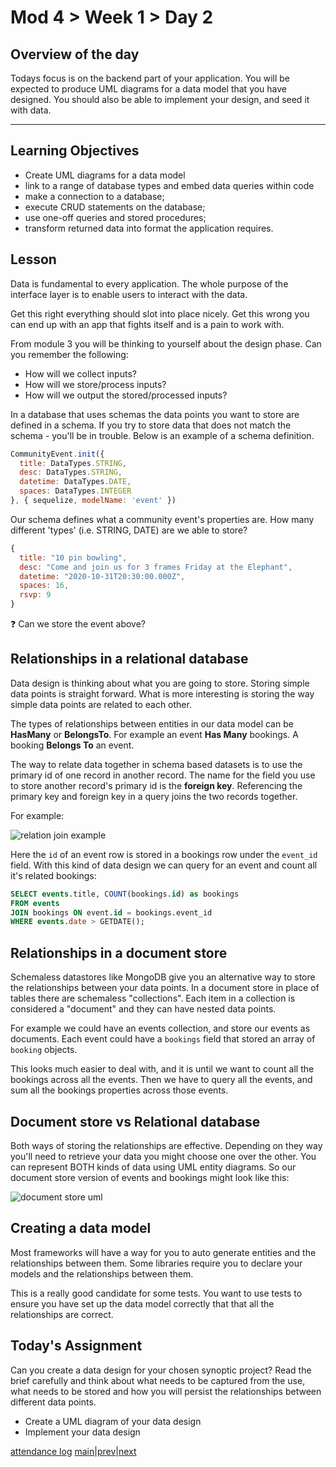 # Mod 4 > Week 1 > Day 2

## Overview of the day

Todays focus is on the backend part of your application. You will be expected to produce UML diagrams for a data model that you have designed. You should also be able to implement your design, and seed it with data.

----

## Learning Objectives

* Create UML diagrams for a data model
* link to a range of database types and embed data queries within code
* make a connection to a database;
* execute CRUD statements on the database;
* use one-off queries and stored procedures;
* transform returned data into format the application requires.

## Lesson

Data is fundamental to every application. The whole purpose of  the interface layer is to enable users to interact with the data.

Get this right everything should slot into place nicely. Get this wrong you can end up with an app that fights itself and is a pain to work with.

From module 3 you will be thinking to yourself about the design phase. Can you remember the following:

* How will we collect inputs?
* How will we store/process inputs?
* How will we output the stored/processed inputs?

In a database that uses schemas the data points you want to store are defined in a schema. If you try to store data that does not match the schema - you'll be in trouble. Below is an example of a schema definition.

```javascript
CommunityEvent.init({
  title: DataTypes.STRING,
  desc: DataTypes.STRING,
  datetime: DataTypes.DATE,
  spaces: DataTypes.INTEGER
}, { sequelize, modelName: 'event' })
```

Our schema defines what a community event's properties are. How many different 'types' (i.e. STRING, DATE) are we able to store?

```javascript
{
  title: "10 pin bowling",
  desc: "Come and join us for 3 frames Friday at the Elephant",
  datetime: "2020-10-31T20:30:00.000Z",
  spaces: 16,
  rsvp: 9
}
```

❓ Can we store the event above?

## Relationships in a relational database

Data design is thinking about what you are going to store. Storing simple data points is straight forward. What is more interesting is storing the way simple data points are related to each other.

The types of relationships between entities in our data model can be **HasMany** or **BelongsTo**. For example an event **Has Many** bookings. A booking **Belongs To** an event. 

The way to relate data together in schema based datasets is to use the primary id of one record in another record. The name for the field you use to store another record's primary id is the **foreign key**. Referencing the primary key and foreign key in a query joins the two records together.

For example:

![relation join example](https://user-images.githubusercontent.com/4499581/88304701-826b8500-cd00-11ea-80fc-632ab10ab384.jpg)

Here the `id` of an event row is stored in a bookings row under the `event_id` field. With this kind of data design we can query for an event and count all it's related bookings:

```sql
SELECT events.title, COUNT(bookings.id) as bookings 
FROM events 
JOIN bookings ON event.id = bookings.event_id 
WHERE events.date > GETDATE();
```

## Relationships in a document store

Schemaless datastores like MongoDB give you an alternative way to store the relationships between your data points. In a document store in place of tables there are schemaless "collections". Each item in a collection is considered a "document" and they can have nested data points.

For example we could have an events collection, and store our events as documents. Each event could have a `bookings` field that stored an array of `booking` objects.

This looks much easier to deal with, and it is until we want to count all the bookings across all the events. Then we have to query all the events, and sum all the bookings properties across those events.

## Document store vs Relational database

Both ways of storing the relationships are effective. Depending on they way you'll need to retrieve your data you might choose one over the other. You can represent BOTH kinds of data using UML entity diagrams. So our document store version of events and bookings might look like this:

![document store uml](https://user-images.githubusercontent.com/4499581/88308488-fb6cdb80-cd04-11ea-9fa7-317e395ae88e.jpg)

## Creating a data model

Most frameworks will have a way for you to auto generate entities and the relationships between them. Some libraries require you to declare your models and the relationships between them.

This is a really good candidate for some tests. You want to use tests to ensure you have set up the data model correctly that that all the relationships are correct.

## Today's Assignment

Can you create a data design for your chosen synoptic project? Read the brief carefully and think about what needs to be captured from the use, what needs to be stored and how you will persist the relationships between different data points.

* Create a UML diagram of your data design
* Implement your data design

[attendance log](https://platform.multiverse.io/apprentice/attendance-log/209)
[main](/swe)|[prev](/swe/mod4/wk1/day1.html)|[next](/swe/mod4/wk1/day3.html)